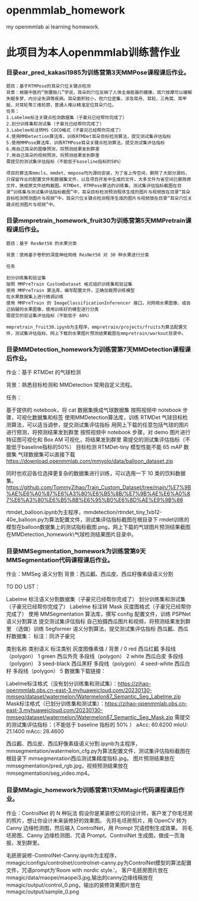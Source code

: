 # openmmlab_homework
my openmmlab ai learning homework.

# 此项目为本人openmmlab训练营作业
### 目录ear_pred_kakasi1985为训练营第3天MMPose课程课后作业。
	题目：基于RTMPose的耳朵穴位关键点检测
	背景：根据中医的“倒置胎儿”学说，耳朵的穴位反映了人体全身脏器的健康，耳穴按摩可以缓解失眠多梦、内分泌失调等疾病。耳朵面积较小，但穴位密集，涉及耳舟、耳轮、三角窝、耳甲艇、对耳轮等三维轮廓，普通人难以精准定位耳朵穴位。
	任务：
	1.Labelme标注关键点检测数据集（子豪兄已经帮你完成了）
	2.划分训练集和测试集（子豪兄已经帮你完成了）
	3.Labelme标注转MS COCO格式（子豪兄已经帮你完成了）
	4.使用MMDetection算法库，训练RTMDet耳朵目标检测算法，提交测试集评估指标
	5.使用MMPose算法库，训练RTMPose耳朵关键点检测算法，提交测试集评估指标
	6.用自己耳朵的图像预测，将预测结果发到群里
	7.用自己耳朵的视频预测，将预测结果发到群里
	需提交的测试集评估指标（不能低于baseline指标的50%）

    项目的算法库mmcls、mmdet、mmpose均为源码安装，为了省上传空间，删除了大部分源码，只保留作业的配置文件和数据集文件，以及项目开发中生成的文件，大多文件为省空间已删除原文件，换成原文件结构截图。RTMDet、RTMPose算法的训练集、测试集评估指标截图在目录“训练集与测试集评估指标截图”中，耳朵目标检测预测程序生成的图片与视频放在目录“耳朵目标检测预测图片与视频”中，耳朵穴位关键点检测程序生成的图片与视频放在目录“耳朵穴位关键点检测图片与视频”中。

 ### 目录mmpretrain_homework_fruit30为训练营第5天MMPretrain课程课后作业。
    题目：基于 ResNet50 的水果分类

    背景：使用基于卷积的深度神经网络 ResNet50 对 30 种水果进行分类

    任务

    划分训练集和验证集
    按照 MMPreTrain CustomDataset 格式组织训练集和验证集
    使用 MMPreTrain 算法库，编写配置文件，正确加载预训练模型
    在水果数据集上进行微调训练
    使用 MMPreTrain 的 ImageClassificationInferencer 接口，对网络水果图像，或自己拍摄的水果图像，使用训练好的模型进行分类
    需提交的验证集评估指标（不能低于 60%）

    mmpretrain_fruit30.ipynb为主程序，mmpretrain/projects/fruits为算法配置文件，测试集评估指标、网上下载的水果图片预测结果截图在mmpretrain/workout目录中。

 ### 目录MMDetection_homework为训练营第7天MMDetection课程课后作业。
 作业：基于 RTMDet 的气球检测

背景：熟悉目标检测和 MMDetection 常用自定义流程。

任务：

基于提供的 notebook，将 cat 数据集换成气球数据集
按照视频中 notebook 步骤，可视化数据集和标签
使用MMDetection算法库，训练 RTMDet 气球目标检测算法，可以适当调参，提交测试集评估指标
用网上下载的任意包括气球的图片进行预测，将预测结果发到群里
按照视频中 notebook 步骤，对 demo 图片进行特征图可视化和 Box AM 可视化，将结果发到群里
需提交的测试集评估指标（不能低于baseline指标的50%）
目标检测 RTMDet-tiny 模型性能不能 65 mAP
数据集
气球数据集可以直接下载 https://download.openmmlab.com/mmyolo/data/balloon_dataset.zip

同时也欢迎各位选择更复杂的数据集进行训练，可以选用一下 10 类的饮料数据集。
https://github.com/TommyZihao/Train_Custom_Dataset/tree/main/%E7%9B%AE%E6%A0%87%E6%A3%80%E6%B5%8B/%E7%9B%AE%E6%A0%87%E6%A3%80%E6%B5%8B%E6%95%B0%E6%8D%AE%E9%9B%86

rtmdet_balloon.ipynb为主程序，mmdetection/rtmdet_tiny_1xb12-40e_balloon.py为算法配置文件，测试集评估指标截图在根目录下 rmdet训练的模型在balloon数据集上的测试指标截图.png，网上下载的气球图片预测结果截图在MMDetection_homework\气球检测结果图片目录中。

### 目录MMSegmentation_homework为训练营第9天MMSegmentation代码课程课后作业。
作业：MMSeg 语义分割
背景：西瓜瓤、西瓜皮、西瓜籽像素级语义分割

TO DO LIST：

Labelme 标注语义分割数据集（子豪兄已经帮你完成了）
划分训练集和测试集（子豪兄已经帮你完成了）
Labelme 标注转 Mask 灰度图格式（子豪兄已经帮你完成了）
使用 MMSegmentation 算法库，撰写 config 配置文件，训练 PSPNet 语义分割算法
提交测试集评估指标
自己拍摄西瓜图片和视频，将预测结果发到群里
（选做）训练 Segformer 语义分割算法，提交测试集评估指标
西瓜瓤、西瓜籽数据集：
标注：同济子豪兄

类别名称	类别语义	标注类别	灰度图像素值
/	背景	/	0
red	西瓜红瓤	多段线（polygon）	1
green	西瓜外壳	多段线（polygon）	2
white	西瓜白皮	多段线（polygon）	3
seed-black	西瓜黑籽	多段线（polygon）	4
seed-white	西瓜白籽	多段线（polygon）	5
数据集下载链接：

Labelme标注格式（没有划分训练集和测试集）：https://zihao-openmmlab.obs.cn-east-3.myhuaweicloud.com/20230130-mmseg/dataset/watermelon/Watermelon87_Semantic_Seg_Labelme.zip
Mask标注格式（已划分训练集和测试集）：https://zihao-openmmlab.obs.cn-east-3.myhuaweicloud.com/20230130-mmseg/dataset/watermelon/Watermelon87_Semantic_Seg_Mask.zip
需提交的测试集评估指标：（不能低于 baseline 指标的 50% ）
aAcc: 60.6200
mIoU: 21.1400
mAcc: 28.4600

西瓜瓤、西瓜皮、西瓜籽像素级语义分割.ipynb为主程序，mmsegmentation/watermelon_cfg.py为算法配置文件，测试集评估指标截图在根目录下 mmsegmentation西瓜测试集精度指标.jpg。
图片预测结果放在mmsegmentation/pred_rgb.jpg，视频预测结果放在mmsegmentation/seg_video.mp4。

### 目录MMagic_homework为训练营第11天MMagic代码课程课后作业。
作业：ControlNet 的 N 种玩法
假设你是某装修公司的设计师，客户发了你毛坯房的照片，想让你设计未来装修好的效果图。 先将毛坯房照片，用 OpenCV 转为 Canny 边缘检测图，然后输入 ControlNet，用 Prompt 咒语控制生成效果。 将毛坯房图、Canny 边缘检测图、咒语 Prompt、ControlNet 生成图，做成一页海报，发到群里。

毛胚房装修-ControlNet-Canny.ipynb为主程序，mmagic/configs/controlnet/controlnet-canny.py为ControlNet模型的算法配置文件，咒语prompt为'Room with nordic style.'。
客户毛胚房图片放在mmagic/data/maopei/maopei3.jpg,输出的canny边缘线稿放在mmagic/output/control_0.png，输出的装修效果图片放在mmagic/output/sample_0.png